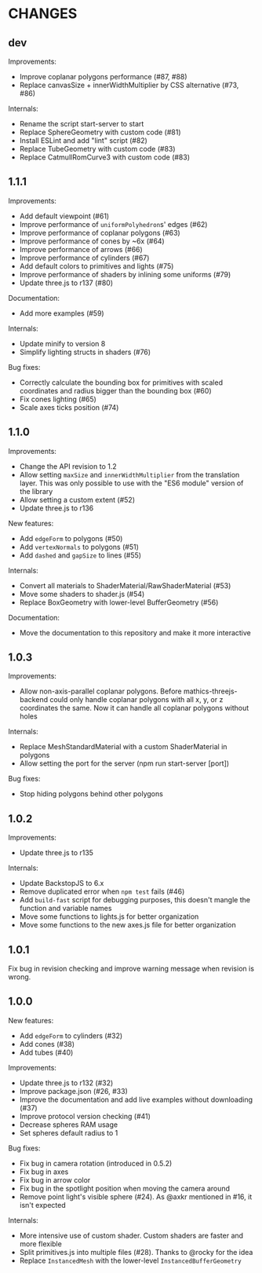 CHANGES
=======

dev
---

Improvements:
- Improve coplanar polygons performance (#87, #88)
- Replace canvasSize + innerWidthMultiplier by CSS alternative (#73, #86)

Internals:
- Rename the script start-server to start
- Replace SphereGeometry with custom code (#81)
- Install ESLint and add "lint" script (#82)
- Replace TubeGeometry with custom code (#83)
- Replace CatmullRomCurve3 with custom code (#83)

1.1.1
-----

Improvements:
- Add default viewpoint (#61)
- Improve performance of `uniformPolyhedron`s' edges (#62)
- Improve performance of coplanar polygons (#63)
- Improve performance of cones by ~6x (#64)
- Improve performance of arrows (#66)
- Improve performance of cylinders (#67)
- Add default colors to primitives and lights (#75)
- Improve performance of shaders by inlining some uniforms (#79)
- Update three.js to r137 (#80)

Documentation:
- Add more examples (#59)

Internals:
- Update minify to version 8
- Simplify lighting structs in shaders (#76)

Bug fixes:
- Correctly calculate the bounding box for primitives with scaled coordinates and radius bigger than the bounding box (#60)
- Fix cones lighting (#65)
- Scale axes ticks position (#74)

1.1.0
-----

Improvements:
- Change the API revision to 1.2
- Allow setting `maxSize` and `innerWidthMultiplier` from the translation layer. This was only possible to use with the "ES6 module" version of the library
- Allow setting a custom extent (#52)
- Update three.js to r136

New features:
- Add `edgeForm` to polygons (#50)
- Add `vertexNormals` to polygons (#51)
- Add `dashed` and `gapSize` to lines (#55)

Internals:
- Convert all materials to ShaderMaterial/RawShaderMaterial (#53)
- Move some shaders to shader.js (#54)
- Replace BoxGeometry with lower-level BufferGeometry (#56)

Documentation:
- Move the documentation to this repository and make it more interactive

1.0.3
-----

Improvements:
- Allow non-axis-parallel coplanar polygons. Before mathics-threejs-backend could only handle coplanar polygons with all x, y, or z coordinates the same. Now it can handle all coplanar polygons without holes

Internals:
- Replace MeshStandardMaterial with a custom ShaderMaterial in polygons
- Allow setting the port for the server (npm run start-server [port])

Bug fixes:
- Stop hiding polygons behind other polygons

1.0.2
-----

Improvements:
- Update three.js to r135

Internals:
- Update BackstopJS to 6.x
- Remove duplicated error when `npm test` fails (#46)
- Add `build-fast` script for debugging purposes, this doesn't mangle the function and variable names
- Move some functions to lights.js for better organization
- Move some functions to the new axes.js file for better organization

1.0.1
-----

Fix bug in revision checking and improve warning message when revision is wrong.

1.0.0
-----

New features:
- Add `edgeForm` to cylinders (#32)
- Add cones (#38)
- Add tubes (#40)

Improvements:
- Update three.js to r132 (#32)
- Improve package.json (#26, #33)
- Improve the documentation and add live examples without downloading (#37)
- Improve protocol version checking (#41)
- Decrease spheres RAM usage
- Set spheres default radius to 1

Bug fixes:
- Fix bug in camera rotation (introduced in 0.5.2)
- Fix bug in axes
- Fix bug in arrow color
- Fix bug in the spotlight position when moving the camera around
- Remove point light's visible sphere (#24). As @axkr mentioned in #16, it isn't expected

Internals:
- More intensive use of custom shader. Custom shaders are faster and more flexible
- Split primitives.js into multiple files (#28). Thanks to @rocky for the idea
- Replace `InstancedMesh` with the lower-level `InstancedBufferGeometry`
